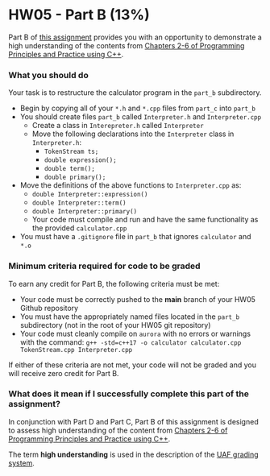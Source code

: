 # HW05 - Part B (13%)

Part B of [this assignment](../README.md) provides you with an opportunity to demonstrate a high understanding of the contents from [Chapters 2-6 of Programming Principles and Practice using C++][textbook].

### What you should do

Your task is to restructure the calculator program in the `part_b` subdirectory.

* Begin by copying all of your `*.h` and `*.cpp` files from `part_c` into `part_b`
* You should create files `part_b` called `Interpreter.h` and `Interpreter.cpp`
  - Create a class in `Interepreter.h` called `Interpreter`
  - Move the following declarations into the `Interpreter` class in `Interpreter.h`:
     * `TokenStream ts;`
     * `double expression();`
     * `double term();`
     * `double primary();`
* Move the definitions of the above functions to `Interpreter.cpp` as:
  - `double Interpreter::expression()`
  - `double Interpreter::term()`
  - `double Interpreter::primary()`
  * Your code must compile and run and have the same functionality as the provided `calculator.cpp`
* You must have a `.gitignore` file in `part_b` that ignores `calculator` and `*.o`

### Minimum criteria required for code to be graded

To earn any credit for Part B, the following criteria must be met:
* Your code must be correctly pushed to the **main** branch of your HW05 Github repository
* You must have the appropriately named files located in the `part_b` subdirectory (not in the root of your HW05 git repository)
* Your code must cleanly compile on `aurora` with no errors or warnings with the command: `g++ -std=c++17 -o calculator calculator.cpp TokenStream.cpp Interpreter.cpp`

If either of these criteria are not met, your code will not be graded and you will receive zero credit for Part B.


### What does it mean if I successfully complete this part of the assignment?

In conjunction with Part D and Part C, Part B of this assignment is designed to assess high understanding of the content from [Chapters 2-6 of Programming Principles and Practice using C++][textbook].

The term **high understanding** is used in the description of the [UAF grading system](https://catalog.uaf.edu/academics-regulations/grading-system-gpa-computation).


[textbook]: https://learning.oreilly.com/library/view/programming-principles-and/9780133796759/ch03.xhtml#ch03

